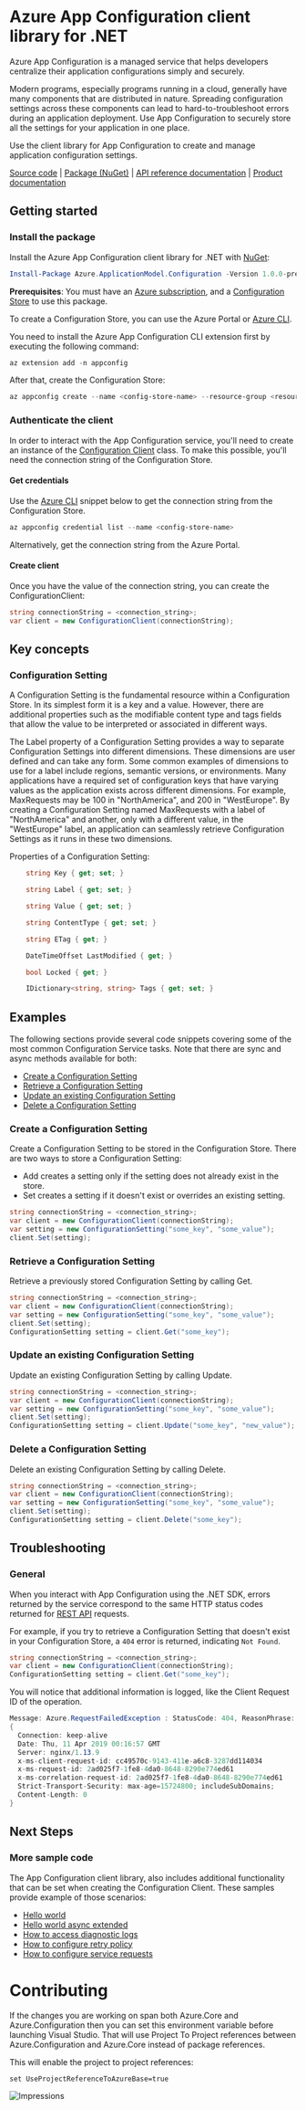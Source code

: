 # Azure App Configuration client library for .NET
Azure App Configuration is a managed service that helps developers centralize their application configurations simply and securely.

Modern programs, especially programs running in a cloud, generally have many components that are distributed in nature. Spreading configuration settings across these components can lead to hard-to-troubleshoot errors during an application deployment. Use App Configuration to securely store all the settings for your application in one place.

Use the client library for App Configuration to create and manage application configuration settings.

[Source code]() | [Package (NuGet)][package] | [API reference documentation]() | [Product documentation][azconfig_docs]

## Getting started

### Install the package

Install the Azure App Configuration client library for .NET with [NuGet][nuget]:

```Powershell
Install-Package Azure.ApplicationModel.Configuration -Version 1.0.0-preview.1
```

**Prerequisites**: You must have an [Azure subscription][azure_sub], and a [Configuration Store][configuration_store] to use this package.

To create a Configuration Store, you can use the Azure Portal or [Azure CLI][azure_cli].

You need to install the Azure App Configuration CLI extension first by executing the following command:
```Powershell
az extension add -n appconfig
```

After that, create the Configuration Store:
```Powershell
az appconfig create --name <config-store-name> --resource-group <resource-group-name> --location eastus
```

### Authenticate the client

In order to interact with the App Configuration service, you'll need to create an instance of the [Configuration Client][configuration_client_class] class. To make this possible, you'll need the connection string of the Configuration Store.

#### Get credentials
Use the [Azure CLI][azure_cli] snippet below to get the connection string from the Configuration Store.
```Powershell
az appconfig credential list --name <config-store-name>
```

Alternatively, get the connection string from the Azure Portal.

#### Create client

Once you have the value of the connection string, you can create the ConfigurationClient:

```c#
string connectionString = <connection_string>;
var client = new ConfigurationClient(connectionString);
```

## Key concepts

### Configuration Setting
A Configuration Setting is the fundamental resource within a Configuration Store. In its simplest form it is a key and a value. However, there are additional properties such as the modifiable content type and tags fields that allow the value to be interpreted or associated in different ways.

The Label property of a Configuration Setting provides a way to separate Configuration Settings into different dimensions. These dimensions are user defined and can take any form. Some common examples of dimensions to use for a label include regions, semantic versions, or environments. Many applications have a required set of configuration keys that have varying values as the application exists across different dimensions.
For example, MaxRequests may be 100 in "NorthAmerica", and 200 in "WestEurope". By creating a Configuration Setting named MaxRequests with a label of "NorthAmerica" and another, only with a different value, in the "WestEurope" label, an application can seamlessly retrieve Configuration Settings as it runs in these two dimensions.

Properties of a Configuration Setting:

```c#
    string Key { get; set; }

    string Label { get; set; }

    string Value { get; set; }

    string ContentType { get; set; }

    string ETag { get; }

    DateTimeOffset LastModified { get; }

    bool Locked { get; }

    IDictionary<string, string> Tags { get; set; }
```

## Examples
The following sections provide several code snippets covering some of the most common Configuration Service tasks. Note that there are sync and async methods available for both:
- [Create a Configuration Setting](#create-a-Configuration-Setting)
- [Retrieve a Configuration Setting](#retrieve-a-Configuration-Setting)
- [Update an existing Configuration Setting](#update-an-existing-Configuration-Setting)
- [Delete a Configuration Setting](#delete-a-Configuration-Setting)

### Create a Configuration Setting
Create a Configuration Setting to be stored in the Configuration Store.
There are two ways to store a Configuration Setting:
- Add creates a setting only if the setting does not already exist in the store.
- Set creates a setting if it doesn't exist or overrides an existing setting.

```c#
string connectionString = <connection_string>;
var client = new ConfigurationClient(connectionString);
var setting = new ConfigurationSetting("some_key", "some_value");
client.Set(setting);
```

### Retrieve a Configuration Setting
Retrieve a previously stored Configuration Setting by calling Get.

```c#
string connectionString = <connection_string>;
var client = new ConfigurationClient(connectionString);
var setting = new ConfigurationSetting("some_key", "some_value");
client.Set(setting);
ConfigurationSetting setting = client.Get("some_key");
```

### Update an existing Configuration Setting
Update an existing Configuration Setting by calling Update.

```c#
string connectionString = <connection_string>;
var client = new ConfigurationClient(connectionString);
var setting = new ConfigurationSetting("some_key", "some_value");
client.Set(setting);
ConfigurationSetting setting = client.Update("some_key", "new_value");
```

### Delete a Configuration Setting
Delete an existing Configuration Setting by calling Delete.

```c#
string connectionString = <connection_string>;
var client = new ConfigurationClient(connectionString);
var setting = new ConfigurationSetting("some_key", "some_value");
client.Set(setting);
ConfigurationSetting setting = client.Delete("some_key");
```

## Troubleshooting

### General

When you interact with App Configuration using the .NET SDK, errors returned by the service correspond to the same HTTP status codes returned for [REST API][azconfig_rest] requests.

For example, if you try to retrieve a Configuration Setting that doesn't exist in your Configuration Store, a `404` error is returned, indicating `Not Found`.

```c#
string connectionString = <connection_string>;
var client = new ConfigurationClient(connectionString);
ConfigurationSetting setting = client.Get("some_key");
````

You will notice that additional information is logged, like the Client Request ID of the operation.

```c#
Message: Azure.RequestFailedException : StatusCode: 404, ReasonPhrase: 'Not Found', Version: 1.1, Content: System.Net.Http.NoWriteNoSeekStreamContent, Headers:
{
  Connection: keep-alive
  Date: Thu, 11 Apr 2019 00:16:57 GMT
  Server: nginx/1.13.9
  x-ms-client-request-id: cc49570c-9143-411e-a6c8-3287dd114034
  x-ms-request-id: 2ad025f7-1fe8-4da0-8648-8290e774ed61
  x-ms-correlation-request-id: 2ad025f7-1fe8-4da0-8648-8290e774ed61
  Strict-Transport-Security: max-age=15724800; includeSubDomains;
  Content-Length: 0
}
```

## Next Steps

### More sample code
The App Configuration client library, also includes additional functionality that can be set when creating the Configuration Client.
These samples provide example of those scenarios:

- [Hello world](samples/Sample1_HelloWorld.cs)
- [Hello world async extended](samples/Sample2_HelloWorldExtended.cs)
- [How to access diagnostic logs](samples/Sample4_Logging.cs)
- [How to configure retry policy](samples/Sample6_ConfiguringRetries.cs)
- [How to configure service requests](samples/Sample7_ConfiguringPipeline.cs)

# Contributing
If the changes you are working on span both Azure.Core and Azure.Configuration then you can set this environment variable before launching Visual Studio. That will use Project To Project references between Azure.Configuration and Azure.Core instead of package references.

This will enable the project to project references:
```
set UseProjectReferenceToAzureBase=true
```

![Impressions](https://azure-sdk-impressions.azurewebsites.net/api/impressions/azure-sdk-for-net%2Fsrc%2FSDKs%2FAzure.ApplicationModel.Configuration%2Fdata-plane%2FREADME.png)


<!-- LINKS -->
[azconfig_docs]: https://docs.microsoft.com/en-us/azure/azure-app-configuration/
[azconfig_rest]: https://github.com/Azure/AppConfiguration#rest-api-reference
[azure_cli]: https://docs.microsoft.com/cli/azure
[azure_sub]: https://azure.microsoft.com/free/
[configuration_client_class]: ./Azure.ApplicationModel.Configuration/ConfigurationClient.cs
[configuration_store]: https://docs.microsoft.com/en-us/azure/azure-app-configuration/quickstart-dotnet-core-app#create-an-app-configuration-store
[nuget]: https://www.nuget.org/
[package]: https://www.nuget.org/packages/Azure.ApplicationModel.Configuration/1.0.0-preview.1
